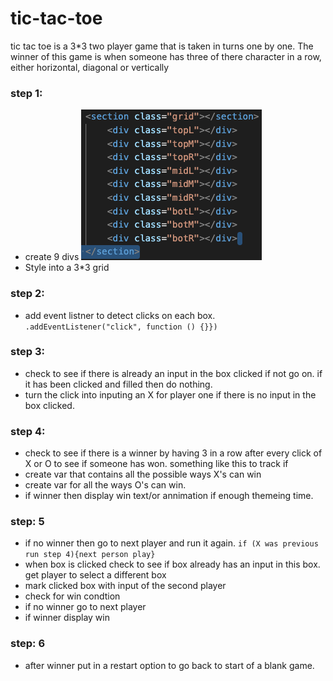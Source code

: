 # tic-tac-toe
tic tac toe is a 3*3 two player game that is taken in turns one by one. 
The winner of this game is when someone has three of there character in a row, either horizontal, diagonal or vertically 

### step 1:
- create 9 divs
![](image1.png)
- Style into a 3*3 grid 


### step 2: 
- add event listner to detect clicks on each box.
`.addEventListener("click", function () {}})`
### step 3:
- check to see if there is already an input in the box clicked if not go on. if it has been clicked and filled then do nothing. 
- turn the click into inputing an X for player one if there is no input in the box clicked. 
### step 4:
- check to see if there is a winner by having 3 in a row after every click  of X or O to see if someone has won. something like this to track if 
- create var that contains all the possible ways X's can win
- create var for all the ways O's can win.
- if winner then display win text/or annimation if enough themeing time. 
### step: 5 
- if no winner then go to next player and run it again. 
`if (X was previous run step 4){next person play}`
- when box is clicked check to see if box already has an input in this box. get player to select a different box
- mark clicked box with input of the second player
- check for win condtion
- if no winner go to next player 
- if winner display win

### step: 6 
- after winner put in a restart option to go back to start of a blank game. 
